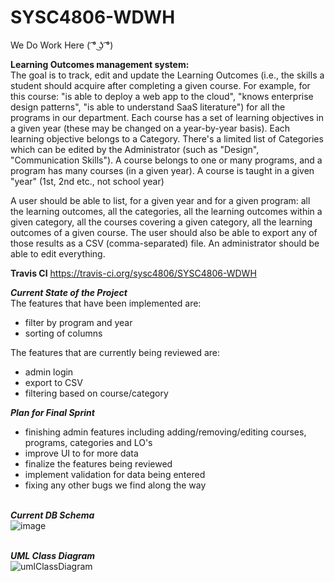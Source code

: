 # SYSC4806-WDWH
We Do Work Here ( ͡° ͜ʖ ͡°)

**Learning Outcomes management system:**  
The goal is to track, edit and update the Learning Outcomes (i.e., the skills a student should acquire after completing a given course. For example, for this course: "is able to deploy a web app to the cloud", "knows enterprise design patterns", "is able to understand SaaS literature") for all the programs in our department. Each course has a set of learning objectives in a given year (these may be changed on a year-by-year basis).
Each learning objective belongs to a Category. There's a limited list of Categories which can be edited by the Administrator (such as "Design", "Communication Skills").
A course belongs to one or many programs, and a program has many courses (in a given year). A course is taught in a given "year" (1st, 2nd etc., not school year)

A user should be able to list, for a given year and for a given program: all the learning outcomes, all the categories, all the learning outcomes within a given category, all the courses covering a given category, all the learning outcomes of a given course. The user should also be able to export any of those results as a CSV (comma-separated) file. An administrator should be able to edit everything.  

**Travis CI** https://travis-ci.org/sysc4806/SYSC4806-WDWH

**_Current State of the Project_** <br>
The features that have been implemented are: <br>
  * filter by program and year
  * sorting of columns
  
The features that are currently being reviewed are: <br>
  * admin login
  * export to CSV
  * filtering based on course/category

**_Plan for Final Sprint_** <br>
 * finishing admin features including adding/removing/editing courses, programs, categories and LO's
 * improve UI to for more data
 * finalize the features being reviewed 
 * implement validation for data being entered
 * fixing any other bugs we find along the way 

<br>**_Current DB Schema_**<br>
![image](https://user-images.githubusercontent.com/15951317/53824917-0faf0d80-3f43-11e9-8e2b-ee262940208a.png)

<br>**_UML Class Diagram_**<br>
![umlClassDiagram](https://raw.githubusercontent.com/sysc4806/SYSC4806-WDWH/master/Images/UMLClassDiagram.png)
